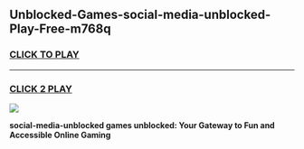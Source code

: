 
## Unblocked-Games-social-media-unblocked-Play-Free-m768q
<h3>
<a href="https://premium76.site?title=social-media-unblocked&ref=20M">CLICK TO PLAY</a></h3>
<hr>

<h3>
<a href="https://premium76.site?title=social-media-unblocked&ref=20M">CLICK 2 PLAY</a>
  
</h3>

<a href="https://premium76.site?title=social-media-unblocked&ref=19M"><img src="https://clearcache.store/games.png"></a>


**social-media-unblocked games unblocked: Your Gateway to Fun and Accessible Online Gaming**
